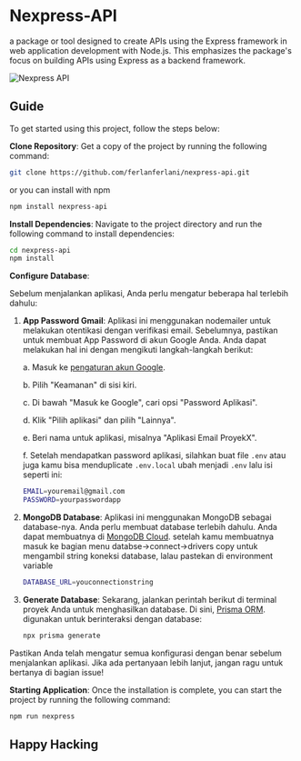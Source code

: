 # Nexpress-API

a package or tool designed to create APIs using the Express framework in web application development with Node.js. This emphasizes the package's focus on building APIs using Express as a backend framework.

![Nexpress API](https://github.com/ferlanferlani/nexpress-api/assets/87635305/eae6e6fa-8cc0-4cb7-a981-c399859565cc)


## Guide

To get started using this project, follow the steps below:

   **Clone Repository**:
   Get a copy of the project by running the following command:

   ```bash
   git clone https://github.com/ferlanferlani/nexpress-api.git
   ```

   or you can install with npm

   ```bash
   npm install nexpress-api
   ```

   **Install Dependencies**:
   Navigate to the project directory and run the following command to install dependencies:

   ```bash
   cd nexpress-api
   npm install
   ```

   **Configure Database**:

Sebelum menjalankan aplikasi, Anda perlu mengatur beberapa hal terlebih dahulu:

1. **App Password Gmail**: Aplikasi ini menggunakan nodemailer untuk melakukan otentikasi dengan verifikasi email. Sebelumnya, pastikan untuk membuat App Password di akun Google Anda. Anda dapat melakukan hal ini dengan mengikuti langkah-langkah berikut:

    a. Masuk ke [pengaturan akun Google](https://myaccount.google.com/).
    
    b. Pilih "Keamanan" di sisi kiri.
    
    c. Di bawah "Masuk ke Google", cari opsi "Password Aplikasi".
    
    d. Klik "Pilih aplikasi" dan pilih "Lainnya".
    
    e. Beri nama untuk aplikasi, misalnya "Aplikasi Email ProyekX".
    
    f. Setelah mendapatkan password aplikasi, silahkan buat file `.env` atau juga kamu bisa menduplicate `.env.local` ubah menjadi `.env` lalu isi seperti ini:

    ```bash
    EMAIL=youremail@gmail.com
    PASSWORD=yourpasswordapp  
    ```

2. **MongoDB Database**: Aplikasi ini menggunakan MongoDB sebagai database-nya. Anda perlu membuat database terlebih dahulu. Anda dapat membuatnya di [MongoDB Cloud](https://cloud.mongodb.com/).
   setelah kamu membuatnya masuk ke bagian menu databse->connect->drivers copy untuk mengambil string koneksi database, lalau pastekan di environment variable
   
    ```bash
    DATABASE_URL=youconnectionstring
    ```
    
3. **Generate Database**: Sekarang, jalankan perintah berikut di terminal proyek Anda untuk menghasilkan database. Di sini, [Prisma ORM](https://www.prisma.io/). digunakan untuk berinteraksi dengan database:

    ```bash
    npx prisma generate
    ```

Pastikan Anda telah mengatur semua konfigurasi dengan benar sebelum menjalankan aplikasi. Jika ada pertanyaan lebih lanjut, jangan ragu untuk bertanya di bagian issue!

**Starting Application**:
   Once the installation is complete, you can start the project by running the following command:

   ```bash
   npm run nexpress
   ```

   ## Happy Hacking

